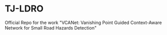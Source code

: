 # TJ-LDRO
Official Repo for the work "VCANet: Vanishing Point Guided Context-Aware Network for Small Road Hazards Detection"
